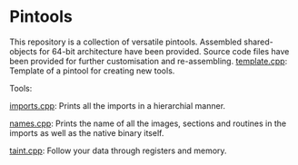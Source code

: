 # Pintools

This repository is a collection of versatile pintools.
Assembled shared-objects for 64-bit architecture have been provided. Source code files have been provided for further customisation and re-assembling.
  [template.cpp](https://github.com/hexterisk/pintools/blob/master/template.cpp): Template of a pintool for creating new tools.

Tools:

[imports.cpp](https://github.com/hexterisk/pintools/blob/master/imports.cpp): Prints all the imports in a hierarchial manner.

[names.cpp](https://github.com/hexterisk/pintools/blob/master/names.cpp): Prints the name of all the images, sections and routines in the imports as well as the native binary itself.

[taint.cpp](https://github.com/hexterisk/pintools/blob/master/taint.cpp): Follow your data through registers and memory.
